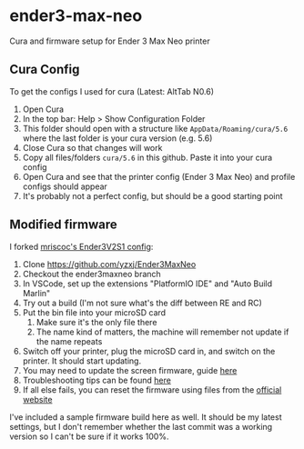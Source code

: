 # ender3-max-neo
Cura and firmware setup for Ender 3 Max Neo printer

## Cura Config
To get the configs I used for cura (Latest: AltTab N0.6)
1. Open Cura
2. In the top bar: Help > Show Configuration Folder
3. This folder should open with a structure like `AppData/Roaming/cura/5.6` where the last folder is your cura version (e.g. 5.6)
4. Close Cura so that changes will work
5. Copy all files/folders `cura/5.6` in this github. Paste it into your cura config
6. Open Cura and see that the printer config (Ender 3 Max Neo) and profile configs should appear
7. It's probably not a perfect config, but should be a good starting point

## Modified firmware
I forked [mriscoc's Ender3V2S1 config](https://github.com/mriscoc/Ender3V2S1):
1. Clone https://github.com/yzxj/Ender3MaxNeo
2. Checkout the ender3maxneo branch
3. In VSCode, set up the extensions "PlatformIO IDE" and "Auto Build Marlin"
4. Try out a build (I'm not sure what's the diff between RE and RC)
5. Put the bin file into your microSD card
   1. Make sure it's the only file there
   2. The name kind of matters, the machine will remember not update if the name repeats
6. Switch off your printer, plug the microSD card in, and switch on the printer. It should start updating.
7. You may need to update the screen firmware, guide [here](https://github.com/mriscoc/Ender3V2S1/wiki/How-to-update-the-display)
8. Troubleshooting tips can be found [here](https://github.com/mriscoc/Ender3V2S1/wiki/How-to-install-the-firmware)
9. If all else fails, you can reset the firmware using files from the [official website](https://www.creality.com/pages/download-ender-3-max-neo)

I've included a sample firmware build here as well. It should be my latest settings, but I don't remember whether the last commit was a working version so I can't be sure if it works 100%.